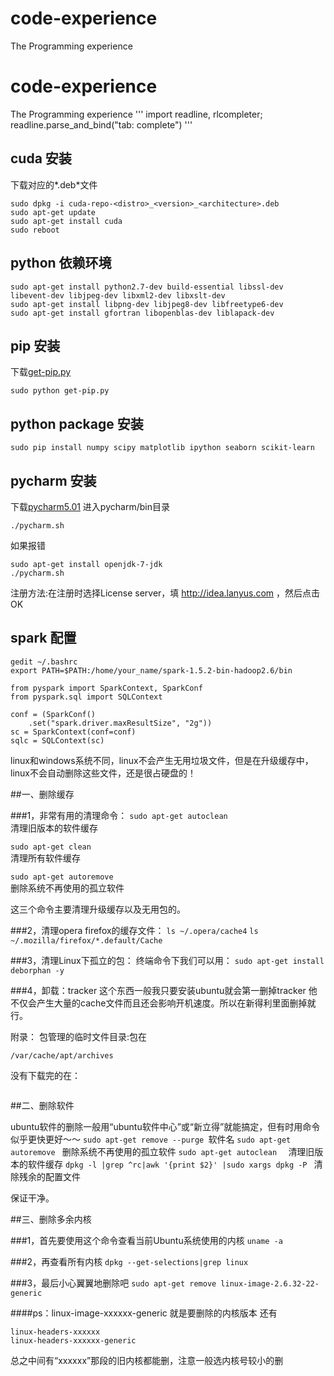 # code-experience
The  Programming experience
# code-experience
The  Programming experience
'''
import readline, rlcompleter; readline.parse_and_bind("tab: complete")
'''

## cuda 安装
下载对应的*.deb*文件
```
sudo dpkg -i cuda-repo-<distro>_<version>_<architecture>.deb
sudo apt-get update
sudo apt-get install cuda
sudo reboot
```

## python 依赖环境
```
sudo apt-get install python2.7-dev build-essential libssl-dev libevent-dev libjpeg-dev libxml2-dev libxslt-dev
sudo apt-get install libpng-dev libjpeg8-dev libfreetype6-dev
sudo apt-get install gfortran libopenblas-dev liblapack-dev
```

## pip 安装
下载[get-pip.py](https://bootstrap.pypa.io/get-pip.py)
```
sudo python get-pip.py
```

## python package 安装
```
sudo pip install numpy scipy matplotlib ipython seaborn scikit-learn
```

## pycharm 安装
下载[pycharm5.01](https://www.jetbrains.com/pycharm/download/)
进入pycharm/bin目录
```
./pycharm.sh
```
如果报错
```
sudo apt-get install openjdk-7-jdk
./pycharm.sh
```
注册方法:在注册时选择License server，填 http://idea.lanyus.com ，然后点击OK

## spark 配置
```
gedit ~/.bashrc
export PATH=$PATH:/home/your_name/spark-1.5.2-bin-hadoop2.6/bin
```
```
from pyspark import SparkContext, SparkConf
from pyspark.sql import SQLContext

conf = (SparkConf()
    .set("spark.driver.maxResultSize", "2g"))
sc = SparkContext(conf=conf)
sqlc = SQLContext(sc)
```
linux和windows系统不同，linux不会产生无用垃圾文件，但是在升级缓存中，linux不会自动删除这些文件，还是很占硬盘的！

##一、删除缓存

###1，非常有用的清理命令：
```sudo apt-get autoclean    ```            
清理旧版本的软件缓存

```sudo apt-get clean   ```                
清理所有软件缓存

```sudo apt-get autoremove ```        
删除系统不再使用的孤立软件

这三个命令主要清理升级缓存以及无用包的。

###2，清理opera firefox的缓存文件：
```ls ~/.opera/cache4```
```ls ~/.mozilla/firefox/*.default/Cache```

###3，清理Linux下孤立的包：
终端命令下我们可以用：
```sudo apt-get install deborphan -y```

###4，卸载：tracker
这个东西一般我只要安装ubuntu就会第一删掉tracker 他不仅会产生大量的cache文件而且还会影响开机速度。所以在新得利里面删掉就行。

附录：
包管理的临时文件目录:包在
```
/var/cache/apt/archives
```
没有下载完的在：
```/var/cache/apt/archives/partial
   ```

##二、删除软件

ubuntu软件的删除一般用“ubuntu软件中心”或“新立得”就能搞定，但有时用命令似乎更快更好～～
```sudo apt-get remove --purge ```软件名
```sudo apt-get autoremove ```         删除系统不再使用的孤立软件
```sudo apt-get autoclean  ```          清理旧版本的软件缓存
```dpkg -l |grep ^rc|awk '{print $2}' |sudo xargs dpkg -P ```  清除残余的配置文件

保证干净。

##三、删除多余内核

###1，首先要使用这个命令查看当前Ubuntu系统使用的内核
```uname -a```

###2，再查看所有内核
```dpkg --get-selections|grep linux```

###3，最后小心翼翼地删除吧
```sudo apt-get remove linux-image-2.6.32-22-generic```

####ps：linux-image-xxxxxx-generic    就是要删除的内核版本
还有
```
linux-headers-xxxxxx
linux-headers-xxxxxx-generic
```
总之中间有“xxxxxx”那段的旧内核都能删，注意一般选内核号较小的删
